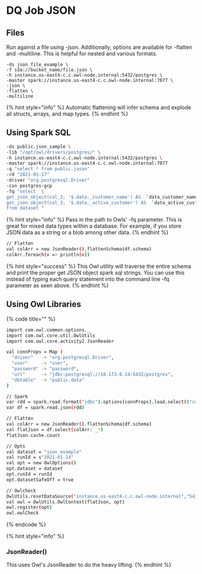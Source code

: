# DQ Job JSON

## Files

Run against a file using -json.  Additionally, options are available for -flatten and -multiline.  This is helpful for nested and various formats.

```
-ds json_file_example \
-f s3a://bucket_name/file.json \
-h instance.us-east4-c.c.owl-node.internal:5432/postgres \
-master spark://instance.us-east4-c.c.owl-node.internal:7077 \
-json \
-flatten \
-multiline 
```

{% hint style="info" %}
Automatic flattening will infer schema and explode all structs, arrays, and map types.
{% endhint %}

## Using Spark SQL 

```bash
-ds public.json_sample \ 
-lib "/opt/owl/drivers/postgres/" \
-h instance.us-east4-c.c.owl-node.internal:5432/postgres \
-master spark://instance.us-east4-c.c.owl-node.internal:7077 
-q "select * from public.jason" 
-rd "2021-01-17" 
-driver "org.postgresql.Driver" 
-cxn postgres-gcp 
-fq "select  \
get_json_object(col_3, '$.data._customer_name') AS  `data_customer_name` , \
get_json_object(col_3, '$.data._active_customer') AS  `data_active_customer` , \
from dataset "  

```

{% hint style="info" %}
Pass in the path to Owls' -fq parameter.  This is great for mixed data types within a database.  For example, if you store JSON data as a string or a blob among other data.
{% endhint %}

```bash
// Flatten
val colArr = new JsonReader().flattenSchema(df.schema)
colArr.foreach(x => println(x))
```

{% hint style="success" %}
This Owl utility will traverse the entire schema and print the proper get JSON object spark sql strings.  You can use this instead of typing each query statement into the command line -fq parameter as seen above. 
{% endhint %}

## Using Owl Libraries

{% code title="" %}
```bash
import com.owl.common.options._
import com.owl.core.util.OwlUtils
import com.owl.core.activity2.JsonReader

val connProps = Map (
  "driver"   -> "org.postgresql.Driver",
  "user"     -> "user",
  "password" -> "password",
  "url"      -> "jdbc:postgresql://10.173.0.14:5432/postgres",
  "dbtable"  -> "public.data"
)

// Spark 
var rdd = spark.read.format("jdbc").options(connProps).load.select($"col_name").map(x=>x.toString()).rdd
var df = spark.read.json(rdd)

// Flatten
val colArr = new JsonReader().flattenSchema(df.schema)
val flatJson = df.select(colArr: _*)
flatJson.cache.count

// Opts
val dataset = "json_example"
val runId = s"2021-01-14"
val opt = new OwlOptions()
opt.dataset = dataset
opt.runId = runId
opt.datasetSafeOff = true

// Owlcheck
OwlUtils.resetDataSource("instance.us-east4-c.c.owl-node.internal","5432/postgres","user","pass", spark)
val owl = OwlUtils.OwlContext(flatJson, opt)
owl.register(opt)
owl.owlCheck
```
{% endcode %}

{% hint style="info" %}
### JsonReader()

This uses Owl's JsonReader to do the heavy lifting. 
{% endhint %}

